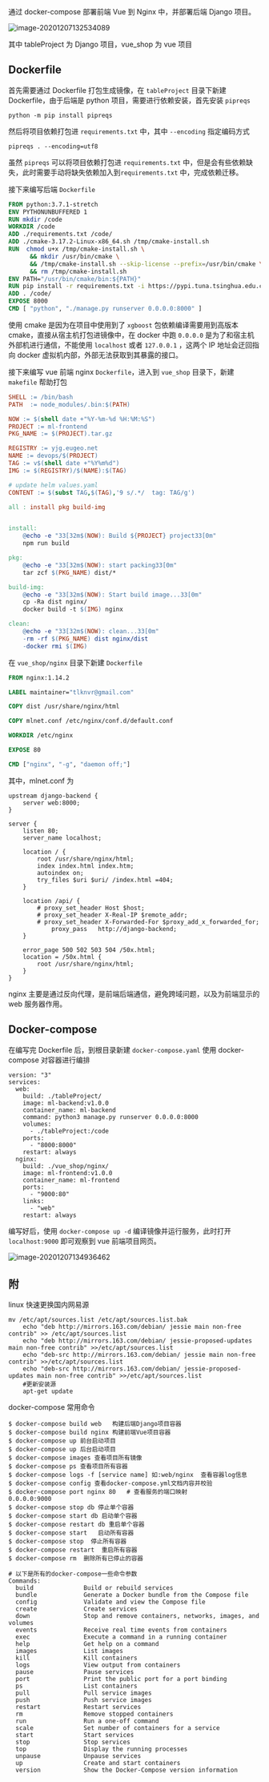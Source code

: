 通过 docker-compose 部署前端 Vue 到 Nginx 中，并部署后端 Django 项目。

![image-20201207132534089](.images/image-20201207132534089.png)

其中 tableProject 为 Django 项目，vue_shop 为 vue 项目

## Dockerfile

首先需要通过 Dockerfile 打包生成镜像，在 `tableProject` 目录下新建 Dockerfile，由于后端是 python 项目，需要进行依赖安装，首先安装 `pipreqs` 

```shell
python -m pip install pipreqs
```

然后将项目依赖打包进 `requirements.txt` 中，其中 `--encoding` 指定编码方式

```shell
pipreqs . --encoding=utf8
```

虽然 `pipreqs` 可以将项目依赖打包进 `requirements.txt` 中，但是会有些依赖缺失，此时需要手动将缺失依赖加入到`requirements.txt` 中，完成依赖迁移。

接下来编写后端 `Dockerfile`

```dockerfile
FROM python:3.7.1-stretch
ENV PYTHONUNBUFFERED 1
RUN mkdir /code
WORKDIR /code
ADD ./requirements.txt /code/
ADD ./cmake-3.17.2-Linux-x86_64.sh /tmp/cmake-install.sh
RUN  chmod u+x /tmp/cmake-install.sh \
      && mkdir /usr/bin/cmake \
      && /tmp/cmake-install.sh --skip-license --prefix=/usr/bin/cmake \
      && rm /tmp/cmake-install.sh
ENV PATH="/usr/bin/cmake/bin:${PATH}"
RUN pip install -r requirements.txt -i https://pypi.tuna.tsinghua.edu.cn/simple
ADD . /code/
EXPOSE 8000
CMD [ "python", "./manage.py runserver 0.0.0.0:8000" ]
```

使用 cmake 是因为在项目中使用到了 `xgboost` 包依赖编译需要用到高版本 cmake，直接从宿主机打包进镜像中，在 docker 中跑 `0.0.0.0` 是为了和宿主机外部机进行通信，不能使用 `localhost` 或者 `127.0.0.1` ，这两个 IP 地址会迂回指向 docker 虚拟机内部，外部无法获取到其暴露的接口。

接下来编写 vue 前端 nginx `Dockerfile`，进入到 `vue_shop` 目录下，新建 `makefile` 帮助打包

```makefile
SHELL := /bin/bash
PATH  := node_modules/.bin:$(PATH)

NOW := $(shell date +"%Y-%m-%d %H:%M:%S")
PROJECT := ml-frontend
PKG_NAME := $(PROJECT).tar.gz

REGISTRY := yjg.eugeo.net
NAME := devops/$(PROJECT)
TAG := v$(shell date +"%Y%m%d")
IMG := $(REGISTRY)/$(NAME):$(TAG)

# update helm values.yaml
CONTENT := $(subst TAG,$(TAG),'9 s/.*/  tag: TAG/g')

all : install pkg build-img


install:
	@echo -e "33[32m$(NOW): Build ${PROJECT} project33[0m"
	npm run build

pkg:
	@echo -e "33[32m$(NOW): start packing33[0m"
	tar zcf $(PKG_NAME) dist/*

build-img:
	@echo -e "33[32m$(NOW): Start build image...33[0m"
	cp -Ra dist nginx/
	docker build -t $(IMG) nginx

clean:
	@echo -e "33[32m$(NOW): clean...33[0m"
	-rm -rf $(PKG_NAME) dist nginx/dist
	-docker rmi $(IMG)

```

 在 `vue_shop/nginx` 目录下新建 `Dockerfile` 

```dockerfile
FROM nginx:1.14.2

LABEL maintainer="tlknvr@gmail.com"

COPY dist /usr/share/nginx/html

COPY mlnet.conf /etc/nginx/conf.d/default.conf

WORKDIR /etc/nginx

EXPOSE 80

CMD ["nginx", "-g", "daemon off;"]
```

其中，mlnet.conf 为

```nginx
upstream django-backend {
    server web:8000;
}

server {
    listen 80;
    server_name localhost;

    location / {
        root /usr/share/nginx/html;
        index index.html index.htm;
        autoindex on;
        try_files $uri $uri/ /index.html =404;
    }

    location /api/ {
        # proxy_set_header Host $host;
        # proxy_set_header X-Real-IP $remote_addr;
        # proxy_set_header X-Forwarded-For $proxy_add_x_forwarded_for;
            proxy_pass   http://django-backend;
    }

    error_page 500 502 503 504 /50x.html;
    location = /50x.html {
        root /usr/share/nginx/html;
    }
}
```

nginx 主要是通过反向代理，是前端后端通信，避免跨域问题，以及为前端显示的 web 服务器作用。

## Docker-compose

在编写完 Dockerfile 后，到根目录新建 `docker-compose.yaml` 使用 docker-compose 对容器进行编排

```docekr-compose
version: "3"
services: 
  web:
    build: ./tableProject/
    image: ml-backend:v1.0.0
    container_name: ml-backend
    command: python3 manage.py runserver 0.0.0.0:8000
    volumes: 
      - ./tableProject:/code
    ports: 
      - "8000:8000"
    restart: always
  nginx:
    build: ./vue_shop/nginx/
    image: ml-frontend:v1.0.0
    container_name: ml-frontend
    ports: 
      - "9000:80"
    links: 
      - "web"
    restart: always

```

编写好后，使用 `docker-compose up -d` 编译镜像并运行服务，此时打开 `localhost:9000` 即可观察到 vue 前端项目网页。

![image-20201207134936462](.images/image-20201207134936462.png)

## 附

linux 快速更换国内网易源

```shell
mv /etc/apt/sources.list /etc/apt/sources.list.bak
    echo "deb http://mirrors.163.com/debian/ jessie main non-free contrib" >> /etc/apt/sources.list
    echo "deb http://mirrors.163.com/debian/ jessie-proposed-updates main non-free contrib" >>/etc/apt/sources.list
    echo "deb-src http://mirrors.163.com/debian/ jessie main non-free contrib" >>/etc/apt/sources.list
    echo "deb-src http://mirrors.163.com/debian/ jessie-proposed-updates main non-free contrib" >>/etc/apt/sources.list
    #更新安装源
    apt-get update 
```

docker-compose 常用命令

```shell
$ docker-compose build web   构建后端Django项目容器
$ docker-compose build nginx 构建前端Vue项目容器
$ docker-compose up 前台启动项目
$ docker-compose up 后台启动项目
$ docker-compose images 查看项目所有镜像
$ docker-compose ps 查看项目所有容器
$ docker-compose logs -f [service name] 如:web/nginx  查看容器log信息
$ docker-compose config 查看docker-compose.yml文档内容并校验
$ docker-compose port nginx 80   # 查看服务的端口映射
0.0.0.0:9000
$ docker-compose stop db 停止单个容器
$ docker-compose start db 启动单个容器
$ docker-compose restart db 重启单个容器
$ docker-compose start   启动所有容器
$ docker-compose stop  停止所有容器
$ docker-compose restart  重启所有容器
$ docker-compose rm  删除所有已停止的容器

# 以下是所有的docker-compose一些命令参数
Commands:
  build              Build or rebuild services
  bundle             Generate a Docker bundle from the Compose file
  config             Validate and view the Compose file
  create             Create services
  down               Stop and remove containers, networks, images, and volumes
  events             Receive real time events from containers
  exec               Execute a command in a running container
  help               Get help on a command
  images             List images
  kill               Kill containers
  logs               View output from containers
  pause              Pause services
  port               Print the public port for a port binding
  ps                 List containers
  pull               Pull service images
  push               Push service images
  restart            Restart services
  rm                 Remove stopped containers
  run                Run a one-off command
  scale              Set number of containers for a service
  start              Start services
  stop               Stop services
  top                Display the running processes
  unpause            Unpause services
  up                 Create and start containers
  version            Show the Docker-Compose version information
```

